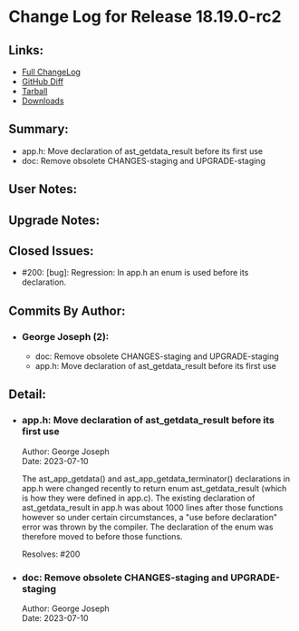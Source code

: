 
Change Log for Release 18.19.0-rc2
========================================

Links:
----------------------------------------

 - [Full ChangeLog](https://downloads.asterisk.org/pub/telephony/asterisk/releases/ChangeLog-18.19.0-rc2.md)  
 - [GitHub Diff](https://github.com/asterisk/asterisk/compare/18.19.0-rc1...18.19.0-rc2)  
 - [Tarball](https://downloads.asterisk.org/pub/telephony/asterisk/asterisk-18.19.0-rc2.tar.gz)  
 - [Downloads](https://downloads.asterisk.org/pub/telephony/asterisk)  

Summary:
----------------------------------------

- app.h: Move declaration of ast_getdata_result before its first use
- doc: Remove obsolete CHANGES-staging and UPGRADE-staging

User Notes:
----------------------------------------


Upgrade Notes:
----------------------------------------


Closed Issues:
----------------------------------------

  - #200: [bug]: Regression: In app.h an enum is used before its declaration.

Commits By Author:
----------------------------------------

- ### George Joseph (2):
  - doc: Remove obsolete CHANGES-staging and UPGRADE-staging
  - app.h: Move declaration of ast_getdata_result before its first use


Detail:
----------------------------------------

- ### app.h: Move declaration of ast_getdata_result before its first use
  Author: George Joseph  
  Date:   2023-07-10  

  The ast_app_getdata() and ast_app_getdata_terminator() declarations
  in app.h were changed recently to return enum ast_getdata_result
  (which is how they were defined in app.c).  The existing
  declaration of ast_getdata_result in app.h was about 1000 lines
  after those functions however so under certain circumstances,
  a "use before declaration" error was thrown by the compiler.
  The declaration of the enum was therefore moved to before those
  functions.

  Resolves: #200

- ### doc: Remove obsolete CHANGES-staging and UPGRADE-staging
  Author: George Joseph  
  Date:   2023-07-10  


